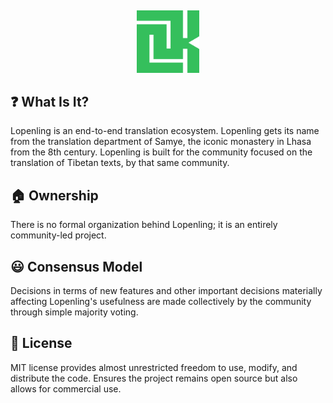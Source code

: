 <h5 align="center">
  <br>
  <a href="https://github.com/lopenling"><img src="https://raw.githubusercontent.com/lopenling/Home/main/assets/Lopenling-Logo-Icon.png" alt="Lopen Ling" width="100"></a>
  <br>
</h5r>

## :question: What Is It?

Lopenling is an end-to-end translation ecosystem. Lopenling gets its name from the translation department of Samye, the iconic monastery in Lhasa from the 8th century. Lopenling is built for the community focused on the translation of Tibetan texts, by that same community.

## :house: Ownership

There is no formal organization behind Lopenling; it is an entirely community-led project. 

## :smiley: Consensus Model

Decisions in terms of new features and other important decisions materially affecting Lopenling's usefulness are made collectively by the community through simple majority voting. 

## :page_with_curl: License

MIT license provides almost unrestricted freedom to use, modify, and distribute the code. Ensures the project remains open source but also allows for commercial use.




